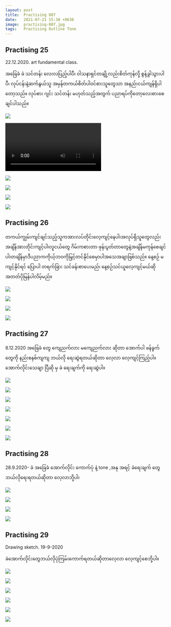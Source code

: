 ```yaml
---
layout: post
title:  Practising 007
date:   2021-07-21 15:38 +0630
image:  practising-007.jpg
tags:   Practising Outline Tone
---
```

## Practising 25
22.12.2020. art fundamental class.

အခြေခံ ခဲ သင်တန်း ‌လေးလပြည့်ပါပီ၊ ဝါသနာရှင်တချို့လည်းစိတ်ကုန်လို့ စွန့်ခွါသွားပါပီ၊ လုပ်ငန်းနဲ့ဆက်နွယ်သူ အမှန်တကယ်စိတ်ပါဝင်စားသူတွေသာ အနည်းငယ်ကျန်ရှိပါတော့သည်။ လုပ်စား ဂျင်း သင်တန်း မဟုတ်သည့်အတွက် ပညာရပ်ကိုတော့လေးစားစေချင်ပါသည်။

![]({{site.baseurl}}/img/practising-007/025-01.jpg)

![]({{site.baseurl}}/img/practising-007/025-01.mp4)

![]({{site.baseurl}}/img/practising-007/025-02.jpg)

![]({{site.baseurl}}/img/practising-007/025-03.jpg)

![]({{site.baseurl}}/img/practising-007/025-04.jpg)

![]({{site.baseurl}}/img/practising-007/025-05.jpg)

## Practising 26
တကယ်ကျွမ်းကျင်ချင်သည့်သူကအားလပ်တိုင်းလေ့ကျင့်နေပါ၊အလုပ်ရှိသူတွေလည်းအချိန်အားတိုင်းကျင့်ပါ၊လူငယ်တွေ ဂိမ်းကစားတာ ဖုန်းပွတ်တာတွေနဲ့အချိန်မကုန်စေချင်ပါ၊တချိန်မှာဒီပညာကကိုယ့်ဘဝကိုမြှင့်တင်နိုင်စေမှာပါအသေအချာဖြစ်သည်။ နေ့စဉ် မကျင့်နိုင်ရင် ပြောပါ တရက်ခြား သင်ခန်းစာပေးမည်၊ နေ့စဉ်သင်ယူလေ့ကျင့်မယ်ဆို အတတ်ပိုမြန်ပါလိမ့်မည်။

![]({{site.baseurl}}/img/practising-007/026-01.jpg)

![]({{site.baseurl}}/img/practising-007/026-02.jpg)

![]({{site.baseurl}}/img/practising-007/026-03.jpg)

![]({{site.baseurl}}/img/practising-007/026-04.jpg)

## Practising 27
8.12.2020 အခြေခံ တွေ ကျေညက်လား မကျေညက်လား ဆိုတာ အောက်ပါ ဖန်ခွက်တွေကို နည်းစနစ်ကျကျ ဘယ်လို ရေးဆွဲရတယ်ဆိုတာ လေ့လာ လေ့ကျင့်ကြည့်ပါ။ အောက်လိုင်းသေချာ ပြီဆို မှ ခဲ ရေးချက်ကို ရေးဆွဲပါ။

![]({{site.baseurl}}/img/practising-007/027-01.jpg)

![]({{site.baseurl}}/img/practising-007/027-02.jpg)

![]({{site.baseurl}}/img/practising-007/027-03.jpg)

![]({{site.baseurl}}/img/practising-007/027-04.jpg)

![]({{site.baseurl}}/img/practising-007/027-05.jpg)

![]({{site.baseurl}}/img/practising-007/027-06.jpg)

![]({{site.baseurl}}/img/practising-007/027-07.jpg)

## Practising 28
28.9.2020- ခဲ အခြေခံ အောက်လိုင်း ကောက်ပုံ နဲ့ tone ,အနု အရင့် ခဲရေးချက် တွေ ဘယ်လိုရေးရတယ်ဆိုတာ လေ့လာဘို့ပါ၊

![]({{site.baseurl}}/img/practising-007/028-01.jpg)

![]({{site.baseurl}}/img/practising-007/028-02.jpg)

![]({{site.baseurl}}/img/practising-007/028-03.jpg)

![]({{site.baseurl}}/img/practising-007/028-04.jpg)


## Practising 29
Drawing sketch. 19-9-2020

ခဲအောက်လိုင်းတွေဘယ်လိုပုံကြမ်းကောက်ရတယ်ဆိုတာလေ့လာ လေ့ကျင့်စေဘို့ပါ။

![]({{site.baseurl}}/img/practising-007/029-01.jpg)

![]({{site.baseurl}}/img/practising-007/029-02.jpg)

![]({{site.baseurl}}/img/practising-007/029-03.jpg)

![]({{site.baseurl}}/img/practising-007/029-04.jpg)

![]({{site.baseurl}}/img/practising-007/029-05.jpg)

![]({{site.baseurl}}/img/practising-007/029-06.jpg)
